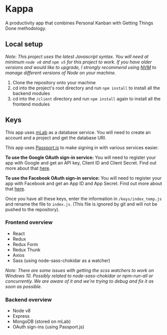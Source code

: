 # Kappa

A productivity app that combines Personal Kanban with Getting Things Done methodology.

## Local setup
*Note: This project uses the latest Javascript syntax. You will need at minimum `node v8` and `npm v5`  for this project to work. If you have older versions and would like to upgrade, I strongly recommend using [NVM](https://github.com/creationix/nvm) to manage different versions of Node on your machine.*

 1. Clone the repository onto your machine
 2. cd into the project's root directory and run `npm install` to install all the backend modules
 3. cd into the `/client` directory and run `npm install` again to install all the frontend modules

## Keys
This app uses [mLab](https://mlab.com/) as a database service. You will need to create an account and a project and get the database URI.

This app uses [Passport.js](http://www.passportjs.org/) to make signing in with various services easier.

**To use the Google OAuth sign-in service:**
You will need to register your app with Google and get an API key, Client ID and Client Secret. Find out more about that [here](https://developers.google.com/identity/sign-in/web/devconsole-project).

**To use the Facebook OAuth sign-in service:**
You will need to register your app with Facebook and get an App ID and App Secret. Find out more about that [here](https://developers.facebook.com/docs/apps/register).

Once you have all these keys, enter the information in `/keys/index_temp.js` and rename the file to `index.js`. (This file is ignored by git and will not be pushed to the repository).

### Frontend overview

 - React
 - Redux
 - Redux Form
 - Redux Thunk
 - Axios
 - Sass (using node-sass-chokidar as a watcher)

*Note: There are some issues with getting the scss watchers to work on Windows 10. Possibly related to node-sass-chokidar or npm-run-all or concurrently. We are aware of it and we're trying to debug and fix it as soon as possible.*

### Backend overview

 - Node v8
 - Express
 - MongoDB (stored on mLab)
 - OAuth sign-ins (using Passport.js)
